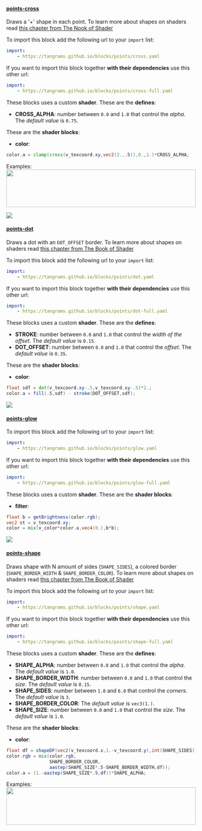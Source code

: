 

#### [points-cross](http://tangrams.github.io/blocks/#points-cross) <a href="https://github.com/tangrams/blocks/blob/gh-pages/points/cross.yaml" target="_blank"><i class="fa fa-github" aria-hidden="true"></i></a>

Draws a '+' shape in each point. To learn more about shapes on shaders read [this chapter from The Nook of Shader](http://thebookofshaders.com/07/)



To import this block add the following url to your `import` list:

```yaml
import:
    - https://tangrams.github.io/blocks/points/cross.yaml
```




If you want to import this block together **with their dependencies** use this other url:

```yaml
import:
    - https://tangrams.github.io/blocks/points/cross-full.yaml
```


These blocks uses a custom **shader**.
These are the **defines**:
 -  **CROSS_ALPHA**:  number between ```0.0``` and ```1.0``` that control the *alpha*. The *default value* is ```0.75```. 

These are the **shader blocks**:

- **color**:

```glsl
color.a = clamp(cross(v_texcoord.xy,vec2(2.,.5)),0.,1.)*CROSS_ALPHA;

```



Examples:
<a href="https://mapzen.com/tangram/play/?scene=https://tangrams.github.io/tangram-sandbox/styles/callejas.yaml&lines=96-99" target="_blank">
<img src="https://tangrams.github.io/tangram-sandbox/styles/callejas.png" style="width: 100%; height: 100px; object-fit: cover;">
</a>

![](https://mapzen.com/common/styleguide/images/divider/compass-red.png)


#### [points-dot](http://tangrams.github.io/blocks/#points-dot) <a href="https://github.com/tangrams/blocks/blob/gh-pages/points/dot.yaml" target="_blank"><i class="fa fa-github" aria-hidden="true"></i></a>

Draws a dot with an `DOT_OFFSET` border. To learn more about shapes on shaders read [this chapter from The Book of Shader](http://thebookofshaders.com/07/)



To import this block add the following url to your `import` list:

```yaml
import:
    - https://tangrams.github.io/blocks/points/dot.yaml
```




If you want to import this block together **with their dependencies** use this other url:

```yaml
import:
    - https://tangrams.github.io/blocks/points/dot-full.yaml
```


These blocks uses a custom **shader**.
These are the **defines**:
 -  **STROKE**:  number between ```0.0``` and ```1.0``` that control the *width of the offset*. The *default value* is ```0.15```. 
 -  **DOT_OFFSET**:  number between ```0.0``` and ```1.0``` that control the *offset*. The *default value* is ```0.35```. 

These are the **shader blocks**:

- **color**:

```glsl
float sdf = dot(v_texcoord.xy-.5,v_texcoord.xy-.5)*2.;
color.a = fill(.5,sdf) - stroke(DOT_OFFSET,sdf);
```



![](https://mapzen.com/common/styleguide/images/divider/compass-red.png)


#### [points-glow](http://tangrams.github.io/blocks/#points-glow) <a href="https://github.com/tangrams/blocks/blob/gh-pages/points/glow.yaml" target="_blank"><i class="fa fa-github" aria-hidden="true"></i></a>



To import this block add the following url to your `import` list:

```yaml
import:
    - https://tangrams.github.io/blocks/points/glow.yaml
```




If you want to import this block together **with their dependencies** use this other url:

```yaml
import:
    - https://tangrams.github.io/blocks/points/glow-full.yaml
```


These blocks uses a custom **shader**.
These are the **shader blocks**:

- **filter**:

```glsl
float b = getBrightness(color.rgb);
vec2 st = v_texcoord.xy;
color = mix(v_color*color.a,vec4(0.),b*b);
```



![](https://mapzen.com/common/styleguide/images/divider/compass-red.png)


#### [points-shape](http://tangrams.github.io/blocks/#points-shape) <a href="https://github.com/tangrams/blocks/blob/gh-pages/points/shape.yaml" target="_blank"><i class="fa fa-github" aria-hidden="true"></i></a>

Draws shape with N amount of sides (`SHAPE_SIDES`), a colored border (`SHAPE_BORDER_WIDTH` & `SHAPE_BORDER_COLOR`). To learn more about shapes on shaders read [this chapter from The Book of Shader](http://thebookofshaders.com/07/)



To import this block add the following url to your `import` list:

```yaml
import:
    - https://tangrams.github.io/blocks/points/shape.yaml
```




If you want to import this block together **with their dependencies** use this other url:

```yaml
import:
    - https://tangrams.github.io/blocks/points/shape-full.yaml
```


These blocks uses a custom **shader**.
These are the **defines**:
 -  **SHAPE_ALPHA**:  number between ```0.0``` and ```1.0``` that control the *alpha*. The *default value* is ```1.0```. 
 -  **SHAPE_BORDER_WIDTH**:  number between ```0.0``` and ```1.0``` that control the *size*. The *default value* is ```0.15```. 
 -  **SHAPE_SIDES**:  number between ```1.0``` and ```6.0``` that control the *corners*. The *default value* is ```3```. 
 -  **SHAPE_BORDER_COLOR**:  The *default value* is ```vec3(1.)```. 
 -  **SHAPE_SIZE**:  number between ```0.0``` and ```1.0``` that control the *size*. The *default value* is ```1.0```. 

These are the **shader blocks**:

- **color**:

```glsl
float df = shapeDF(vec2(v_texcoord.x,1.-v_texcoord.y),int(SHAPE_SIDES));
color.rgb = mix(color.rgb,
                SHAPE_BORDER_COLOR,
                aastep(SHAPE_SIZE*.5-SHAPE_BORDER_WIDTH,df));
color.a = (1.-aastep(SHAPE_SIZE*.5,df))*SHAPE_ALPHA;
```



Examples:
<a href="https://mapzen.com/tangram/play/?scene=https://tangrams.github.io/tangram-sandbox/styles/elevation-places.yaml&lines=29-36" target="_blank">
<img src="https://tangrams.github.io/tangram-sandbox/styles/elevation-places.png" style="width: 100%; height: 100px; object-fit: cover;">
</a>
